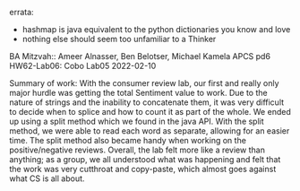 

errata:

   * hashmap is java equivalent to the python dictionaries you know and love
   * nothing else should seem too unfamiliar to a Thinker

BA Mitzvah:: Ameer Alnasser, Ben Belotser, Michael Kamela APCS pd6 HW62-Lab06: Cobo Lab05 2022-02-10

Summary of work: With the consumer review lab, our first and really only major hurdle was getting the total Sentiment value to work. Due to the nature of strings and the inability to concatenate them, it was very difficult to decide when to splice and how to count it as part of the whole. We ended up using a split method which we found in the java API. With the split method, we were able to read each word as separate, allowing for an easier time. The split method also became handy when working on the positive/negative reviews. Overall, the lab felt more like a review than anything; as a group, we all understood what was happening and felt that the work was very cutthroat and copy-paste, which almost goes against what CS is all about.
